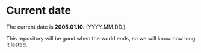 # Current date

The current date is **2005.01.10.** (YYYY.MM.DD.)

This repository will be good when the world ends, so we will know how long it lasted.